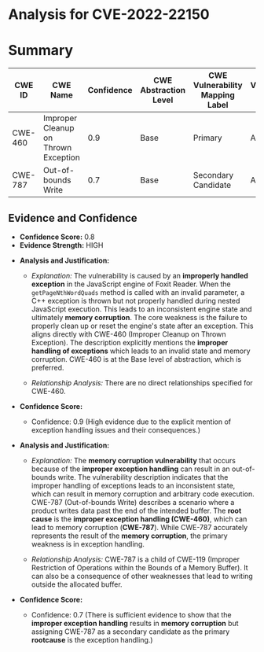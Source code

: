 # Analysis for CVE-2022-22150

# Summary
| CWE ID | CWE Name | Confidence | CWE Abstraction Level | CWE Vulnerability Mapping Label | CWE-Vulnerability Mapping Notes |
|---|---|---|---|---|---|
| CWE-460 | Improper Cleanup on Thrown Exception | 0.9 | Base | Primary | Allowed |
| CWE-787 | Out-of-bounds Write | 0.7 | Base | Secondary Candidate | Allowed |

## Evidence and Confidence

*   **Confidence Score:** 0.8
*   **Evidence Strength:** HIGH

- **Analysis and Justification:**  
  - *Explanation:* The vulnerability is caused by an **improperly handled exception** in the JavaScript engine of Foxit Reader. When the `getPageNthWordQuads` method is called with an invalid parameter, a C++ exception is thrown but not properly handled during nested JavaScript execution. This leads to an inconsistent engine state and ultimately **memory corruption**. The core weakness is the failure to properly clean up or reset the engine's state after an exception. This aligns directly with CWE-460 (Improper Cleanup on Thrown Exception). The description explicitly mentions the **improper handling of exceptions** which leads to an invalid state and memory corruption. CWE-460 is at the Base level of abstraction, which is preferred.
  
  - *Relationship Analysis:* There are no direct relationships specified for CWE-460.

- **Confidence Score:**  
  - Confidence: 0.9 (High evidence due to the explicit mention of exception handling issues and their consequences.)

- **Analysis and Justification:**  
  - *Explanation:* The **memory corruption vulnerability** that occurs because of the **improper exception handling** can result in an out-of-bounds write. The vulnerability description indicates that the improper handling of exceptions leads to an inconsistent state, which can result in memory corruption and arbitrary code execution. CWE-787 (Out-of-bounds Write) describes a scenario where a product writes data past the end of the intended buffer. The **root cause** is the **improper exception handling (CWE-460)**, which can lead to memory corruption (**CWE-787**). While CWE-787 accurately represents the result of the **memory corruption**, the primary weakness is in exception handling.
  
  - *Relationship Analysis:* CWE-787 is a child of CWE-119 (Improper Restriction of Operations within the Bounds of a Memory Buffer). It can also be a consequence of other weaknesses that lead to writing outside the allocated buffer.

- **Confidence Score:**  
  - Confidence: 0.7 (There is sufficient evidence to show that the **improper exception handling** results in **memory corruption** but assigning CWE-787 as a secondary candidate as the primary **rootcause** is the exception handling.)